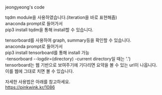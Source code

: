 jeongyeong's code

tqdm module을 사용하였습니다.(iteration을 바로 표현해줌)  
anaconda prompt로 들어가서  
pip3 install tqdm을 통해 install할 수 있습니다.  

tensorboard를 사용하여 graph, summary등을 확인할 수 있습니다.  
anaconda prompt로 들어가서  
pip3 install tensorboard를 통해 install 가능  
-tensorboard --logdir=(directory) 
-current directory일 때는 '.')  
tensorboard는 웹 기반으로 보여주기에 기다리면 요약을 볼 수 있는 url이 나옵니다.  
이를 웹에 그대로 치면 볼 수 있습니다.  

자세한 사용법은 아래를 참고하세요.  
https://pinkwink.kr/1086
